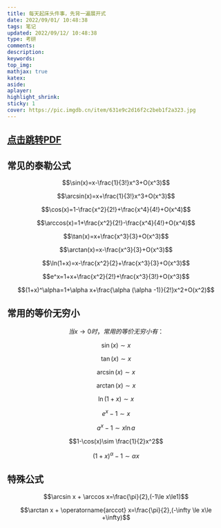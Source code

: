 ```yaml
---
title: 每天起床头件事，先背一遍展开式
date: 2022/09/01/ 10:48:38
tags: 笔记
updated: 2022/09/12/ 10:48:38
type: 考研
comments:
description:
keywords:
top_img:
mathjax: true
katex:
aside:
aplayer:
highlight_shrink:
sticky: 1
cover: https://pic.imgdb.cn/item/631e9c2d16f2c2beb1f2a323.jpg
---
```


## [点击跳转PDF](https://desonglll.github.io/books/resources/A_utilities_books/math.pdf)

## 常见的泰勒公式

$$\sin(x)=x-\frac{1}{3!}x^3+O(x^3)$$

$$\arcsin(x)=x+\frac{1}{3!}x^3+O(x^3)$$

$$\cos(x)=1-\frac{x^2}{2!}+\frac{x^4}{4!}+O(x^4)$$

$$\arccos(x)=1+\frac{x^2}{2!}-\frac{x^4}{4!}+O(x^4)$$

$$\tan(x)=x+\frac{x^3}{3}+O(x^3)$$

$$\arctan(x)=x-\frac{x^3}{3}+O(x^3)$$

$$\ln(1+x)=x-\frac{x^2}{2}+\frac{x^3}{3}+O(x^3)$$

$$e^x=1+x+\frac{x^2}{2!}+\frac{x^3}{3!}+O(x^3)$$

$$(1+x)^\alpha=1+\alpha x+\frac{\alpha (\alpha -1)}{2!}x^2+O(x^2)$$

## 常用的等价无穷小

$$当x\to0时，常用的等价无穷小有：$$

$$\sin(x)\sim x$$

$$\tan(x) \sim x$$

$$\arcsin(x)\sim x$$

$$\arctan(x)\sim x$$

$$\ln(1+x)\sim x$$

$$e^x-1\sim x$$

$$a^x-1\sim x\ln a$$

$$1-\cos(x)\sim \frac{1}{2}x^2$$

$$(1+x)^\alpha-1\sim \alpha x$$

## 特殊公式

$$\arcsin x + \arccos x=\frac{\pi}{2},(-1\le x\le1)$$

$$\arctan x + \operatorname{arccot} x=\frac{\pi}{2},(-\infty \le x\le +\infty)$$
